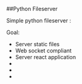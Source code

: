 ##Python Fileserver

Simple python fileserver :

Goal:

* Server static files 
* Web socket compliant 
* Server react application 
*
*
*

